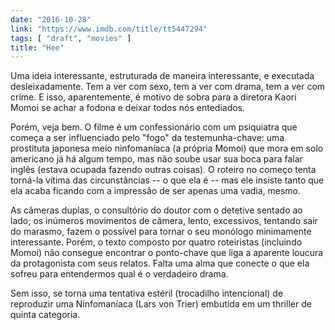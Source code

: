 ```yaml
---
date: "2016-10-28"
link: "https://www.imdb.com/title/tt5447294"
tags: [ "draft", "movies" ]
title: "Hee"
---
```

Uma ideia interessante, estruturada de maneira interessante, e executada desleixadamente. Tem a ver com sexo, tem a ver com drama, tem a ver com crime. E isso, aparentemente, é motivo de sobra para a diretora Kaori Momoi se achar a fodona e deixar todos nós entediados.

Porém, veja bem. O filme é um confessionário com um psiquiatra que começa a ser influenciado pelo "fogo" da testemunha-chave: uma prostituta japonesa meio ninfomaníaca (a própria Momoi) que mora em solo americano já há algum tempo, mas não soube usar sua boca para falar inglês (estava ocupada fazendo outras coisas). O roteiro no começo tenta torná-la vítima das circunstâncias -- o que ela é -- mas ele insiste tanto que ela acaba ficando com a impressão de ser apenas uma vadia, mesmo.

As câmeras duplas, o consultório do doutor com o detetive sentado ao lado; os inúmeros movimentos de câmera, lento, excessivos, tentando sair do marasmo, fazem o possível para tornar o seu monólogo minimamente interessante. Porém, o texto composto por quatro roteiristas (incluindo Momoi) não consegue encontrar o ponto-chave que liga a aparente loucura da protagonista com seus relatos. Falta uma alma que conecte o que ela sofreu para entendermos qual é o verdadeiro drama.

Sem isso, se torna uma tentativa estéril (trocadilho intencional) de reproduzir uma Ninfomaníaca (Lars von Trier) embutida em um thriller de quinta categoria.
